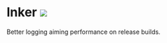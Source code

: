 # Inker [![](https://jitpack.io/v/inlacou/Inker.svg)](https://jitpack.io/#inlacou/Inker)
Better logging aiming performance on release builds.

